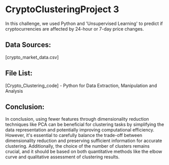 # CryptoClusteringProject 3

In this challenge, we used Python and 'Unsupervised Learning' to predict if cryptocurrencies are affected by 24-hour or 7-day price changes.

## Data Sources:

[crypto_market_data.csv] 

## File List:

[Crypto_Clustering_code] - Python for Data Extraction, Manipulation and Analysis


## Conclusion:

In conclusion, using fewer features through dimensionality reduction techniques like PCA can be beneficial for clustering tasks by simplifying the data representation and potentially improving computational efficiency. However, it's essential to carefully balance the trade-off between dimensionality reduction and preserving sufficient information for accurate clustering. Additionally, the choice of the number of clusters remains crucial, and it should be based on both quantitative methods like the elbow curve and qualitative assessment of clustering results.